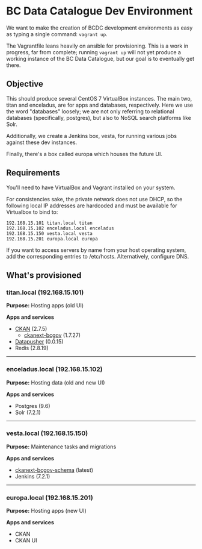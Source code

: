 # BC Data Catalogue Dev Environment

We want to make the creation of BCDC development environments as easy as
typing a single command:  `vagrant up`.

The Vagrantfile leans heavily on ansible for provisioning. This is a work in
progress, far from complete; running `vagrant up` will not yet produce a
working instance of the BC Data Catalogue, but our goal is to eventually get
there.

## Objective

This should produce several CentOS 7 VirtualBox instances. The main two, titan and
enceladus, are for apps and databases, respectively. Here we use the
word "databases" loosely; we are not only referring to relational databases
(specifically, postgres), but also to NoSQL search platforms like Solr.

Additionally, we create a Jenkins box, vesta, for running various jobs
against these dev instances.

Finally, there's a box called europa which houses the future UI.

## Requirements

You'll need to have VirtualBox and Vagrant installed on your system.

For consistencies sake, the private network does not use DHCP, so the
following local IP addresses are hardcoded and must be available for
Virtualbox to bind to:

    192.168.15.101 titan.local titan
    192.168.15.102 enceladus.local enceladus
    192.168.15.150 vesta.local vesta
    192.168.15.201 europa.local europa

If you want to access servers by name from your host operating system, add the
corresponding entries to /etc/hosts. Alternatively, configure DNS.


## What's provisioned

### titan.local (192.168.15.101)

**Purpose:** Hosting apps (old UI)

**Apps and services**

 - [CKAN](https://github.com/ckan/ckan/tree/ckan-2.7.5) (2.7.5)
   - [ckanext-bcgov](https://github.com/bcgov/ckanext-bcgov/tree/1.7.27) (1.7.27)
 - [Datapusher](https://github.com/ckan/datapusher/tree/0.0.15) (0.0.15)
 - Redis (2.8.19)

---

### enceladus.local (192.168.15.102)

**Purpose:** Hosting data (old and new UI)

**Apps and services**

 - Postgres (9.6)
 - Solr (7.2.1)

---

### vesta.local (192.168.15.150)

**Purpose:** Maintenance tasks and migrations

**Apps and services**

 - [ckanext-bcgov-schema](https://github.com/bcgov/ckanext-bcgov-schema/tree/master) (latest)
 - Jenkins (7.2.1)

---

### europa.local (192.168.15.201)

**Purpose:** Hosting apps (new UI)

**Apps and services**

 - CKAN
 - CKAN UI
